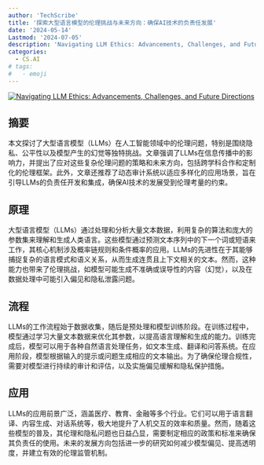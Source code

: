 ```yaml
---
author: 'TechScribe'
title: '探索大型语言模型的伦理挑战与未来方向：确保AI技术的负责任发展'
date: '2024-05-14'
Lastmod: '2024-07-05'
description: 'Navigating LLM Ethics: Advancements, Challenges, and Future Directions'
categories:
  - CS.AI
# tags:
#   - emoji
---
```


[![Navigating LLM Ethics: Advancements, Challenges, and Future Directions](https://arxiv-research-1301205113.cos.ap-guangzhou.myqcloud.com/images/2406.18841v2.pdf_0.jpg)](https://arxiv.org/abs/2406.18841v2)

## 摘要

本文探讨了大型语言模型（LLMs）在人工智能领域中的伦理问题，特别是围绕隐私、公平性以及模型产生的幻觉等独特挑战。文章强调了LLMs在信息传播中的影响力，并提出了应对这些复杂伦理问题的策略和未来方向，包括跨学科合作和定制化的伦理框架。此外，文章还推荐了动态审计系统以适应多样化的应用场景，旨在引导LLMs的负责任开发和集成，确保AI技术的发展受到伦理考量的约束。<!--more-->

## 原理

大型语言模型（LLMs）通过处理和分析大量文本数据，利用复杂的算法和庞大的参数集来理解和生成人类语言。这些模型通过预测文本序列中的下一个词或短语来工作，其核心机制涉及概率链规则和条件概率的应用。LLMs的先进性在于其能够捕捉复杂的语言模式和语义关系，从而生成连贯且上下文相关的文本。然而，这种能力也带来了伦理挑战，如模型可能生成不准确或误导性的内容（幻觉），以及在数据处理中可能引入偏见和隐私泄露问题。

## 流程

LLMs的工作流程始于数据收集，随后是预处理和模型训练阶段。在训练过程中，模型通过学习大量文本数据来优化其参数，以提高语言理解和生成的能力。训练完成后，模型可以用于各种自然语言处理任务，如文本生成、翻译和问答系统。在应用阶段，模型根据输入的提示或问题生成相应的文本输出。为了确保伦理合规性，需要对模型进行持续的审计和评估，以及实施偏见缓解和隐私保护措施。

## 应用

LLMs的应用前景广泛，涵盖医疗、教育、金融等多个行业。它们可以用于语言翻译、内容生成、对话系统等，极大地提升了人机交互的效率和质量。然而，随着这些模型的普及，其伦理和隐私问题也日益凸显，需要制定相应的政策和标准来确保其负责任的使用。未来的发展方向包括进一步的研究如何减少模型偏见、提高透明度，并建立有效的伦理监管机制。